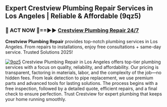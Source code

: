 ## Expert Crestview Plumbing Repair Services in Los Angeles | Reliable & Affordable (9qz5)  

<h3>🚿 ACT NOW 🌟==►► <a href="https://tinyurl.com/2ne6vx2x" rel="nofollow">Crestview Plumbing Repair 24/7</a></h3>

**Crestview Plumbing Repair** provides top-notch plumbing services in Los Angeles. From repairs to installations, enjoy free consultations + same-day service. Trusted Solutions 2025!

[![9qz5](https://i.imgur.com/4PFF4AK.jpeg)](https://tinyurl.com/2ne6vx2x)
Crestview Plumbing Repair in Los Angeles offers top-tier plumbing services with a focus on quality, reliability, and affordability. Our pricing is transparent, factoring in materials, labor, and the complexity of the job—no hidden fees. From leak detection to pipe replacement, we use premium parts and advanced tools for lasting solutions. The process begins with a free inspection, followed by a detailed quote, efficient repairs, and a final check to ensure perfection. Trust Crestview for expert plumbing that keeps your home running smoothly.